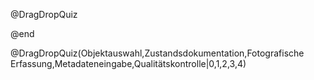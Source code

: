 <!--
name: drag-drop-quiz
version: 0.0.1
-->

@DragDropQuiz
<script>
// CSS für die Drag & Drop Funktionalität
const style = document.createElement('style');
style.textContent = `
.drag-container {
    margin: 20px 0;
    padding: 10px;
    background: #f5f5f5;
    border-radius: 5px;
}

.draggable {
    padding: 10px;
    margin: 5px;
    background: white;
    border: 1px solid #ccc;
    cursor: grab;
    user-select: none;
    border-radius: 3px;
    transition: background 0.2s;
}

.draggable:active {
    cursor: grabbing;
}

.draggable.dragging {
    opacity: 0.5;
    background: #e0e0e0;
}

.drop-zone {
    min-height: 50px;
    margin: 10px 0;
    padding: 10px;
    border: 2px dashed #ccc;
    border-radius: 5px;
}

.drop-zone.drag-over {
    background: #e1f5fe;
    border-color: #2196f3;
}

.check-button {
    margin-top: 10px;
    padding: 8px 16px;
    background: #2196f3;
    color: white;
    border: none;
    border-radius: 4px;
    cursor: pointer;
}

.check-button:hover {
    background: #1976d2;
}

.feedback {
    margin-top: 10px;
    padding: 10px;
    border-radius: 4px;
}

.feedback.correct {
    background: #c8e6c9;
    color: #2e7d32;
}

.feedback.incorrect {
    background: #ffcdd2;
    color: #c62828;
}
`;
document.head.appendChild(style);

// Hauptfunktion zur Erstellung des Drag & Drop Quiz
function createDragDropQuiz(container, items, correctOrder) {
    // Container für die verschiebbaren Elemente
    const dragContainer = document.createElement('div');
    dragContainer.className = 'drag-container';
    
    // Drop-Zone erstellen
    const dropZone = document.createElement('div');
    dropZone.className = 'drop-zone';
    
    // Elemente erstellen
    const draggables = items.map((item, index) => {
        const div = document.createElement('div');
        div.className = 'draggable';
        div.draggable = true;
        div.textContent = item;
        div.dataset.index = index;
        return div;
    });
    
    // Zufällige Anordnung der Elemente
    draggables.sort(() => Math.random() - 0.5);
    draggables.forEach(div => dragContainer.appendChild(div));
    
    // Prüf-Button erstellen
    const checkButton = document.createElement('button');
    checkButton.className = 'check-button';
    checkButton.textContent = 'Antwort überprüfen';
    
    // Feedback-Element erstellen
    const feedback = document.createElement('div');
    feedback.className = 'feedback';
    
    // Event Listeners für Drag & Drop
    draggables.forEach(draggable => {
        draggable.addEventListener('dragstart', () => {
            draggable.classList.add('dragging');
        });
        
        draggable.addEventListener('dragend', () => {
            draggable.classList.remove('dragging');
        });
    });
    
    dropZone.addEventListener('dragover', e => {
        e.preventDefault();
        dropZone.classList.add('drag-over');
        const draggable = document.querySelector('.dragging');
        if (draggable) {
            const afterElement = getDragAfterElement(dropZone, e.clientY);
            if (afterElement) {
                dropZone.insertBefore(draggable, afterElement);
            } else {
                dropZone.appendChild(draggable);
            }
        }
    });
    
    dropZone.addEventListener('dragleave', () => {
        dropZone.classList.remove('drag-over');
    });
    
    dropZone.addEventListener('drop', () => {
        dropZone.classList.remove('drag-over');
    });
    
    // Hilfsfunktion zur Bestimmung der Einfügeposition
    function getDragAfterElement(container, y) {
        const draggableElements = [...container.querySelectorAll('.draggable:not(.dragging)')]
        
        return draggableElements.reduce((closest, child) => {
            const box = child.getBoundingClientRect();
            const offset = y - box.top - box.height / 2;
            
            if (offset < 0 && offset > closest.offset) {
                return { offset: offset, element: child };
            } else {
                return closest;
            }
        }, { offset: Number.NEGATIVE_INFINITY }).element;
    }
    
    // Prüf-Funktion
    checkButton.addEventListener('click', () => {
        const currentOrder = Array.from(dropZone.children).map(child => parseInt(child.dataset.index));
        const isCorrect = currentOrder.every((value, index) => value === correctOrder[index]);
        
        feedback.textContent = isCorrect ? 
            'Richtig! Die Reihenfolge ist korrekt.' : 
            'Nicht ganz richtig. Versuchen Sie es noch einmal!';
        feedback.className = `feedback ${isCorrect ? 'correct' : 'incorrect'}`;
    });
    
    // Alles zusammenfügen
    container.appendChild(dragContainer);
    container.appendChild(dropZone);
    container.appendChild(checkButton);
    container.appendChild(feedback);
}

// LiaScript Macro
@add_html
<div id="quiz-container"></div>
<script>
const items = ['@0'.split(',')];
const correctOrder = [@1];
createDragDropQuiz(
    document.getElementById('quiz-container'),
    items,
    correctOrder
);
</script>
@end

@DragDropQuiz(Objektauswahl,Zustandsdokumentation,Fotografische Erfassung,Metadateneingabe,Qualitätskontrolle|0,1,2,3,4)
